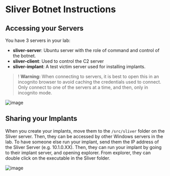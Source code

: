 # Sliver Botnet Instructions

## Accessing your Servers
You have 3 servers in your lab:
* **sliver-server**: Ubuntu server with the role of command and control of the botnet.
* **sliver-client**: Used to control the C2 server
* **sliver-implant**: A test victim server used for installing implants.

>! **Warning:** When connecting to servers, it is best to open this in an incognito browser to avoid caching the credentials used to connect. Only connect to one of the servers at a time, and then, only in incognito mode.

![image](https://user-images.githubusercontent.com/50633591/234986130-619d61f1-1a5b-47e7-9efa-555311ccb725.png)

## Sharing your Implants
When you create your implants, move them to the `/src/sliver` folder on the Sliver server. Then, they can be accessed by other Windows servers in the lab. To have someone else run your implant, send them the IP address of the Sliver Server (e.g. 10.1.0.XX). Then, they can run your implant by going to their implant server, and opening explorer. From explorer, they can double click on the executable in the Sliver folder.

![image](https://user-images.githubusercontent.com/50633591/234988380-81fc9370-148b-4c2c-a816-7b1b14ba47de.png)

